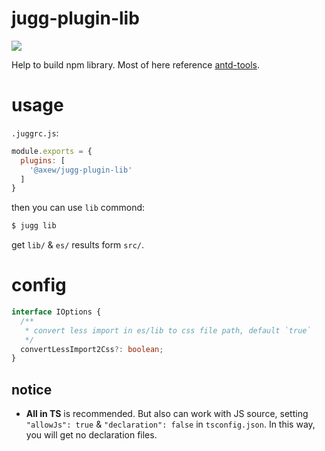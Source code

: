 # jugg-plugin-lib

[![](https://img.shields.io/npm/v/@axew/jugg-plugin-lib.svg?style=flat)](https://github.com/daief/jugg/tree/master/packages/jugg-plugin-lib)

Help to build npm library.
Most of here reference [antd-tools](http://github.com/ant-design/antd-tools).

# usage

`.juggrc.js`:

```js
module.exports = {
  plugins: [
    '@axew/jugg-plugin-lib'
  ]
}
```

then you can use `lib` commond:

```bash
$ jugg lib
```

get `lib/` & `es/` results form `src/`.

# config

```ts
interface IOptions {
  /**
   * convert less import in es/lib to css file path, default `true`
   */
  convertLessImport2Css?: boolean;
}

```

## notice

- **All in TS** is recommended. But also can work with JS source, setting `"allowJs": true` & `"declaration": false` in `tsconfig.json`. In this way, you will get no declaration files.
